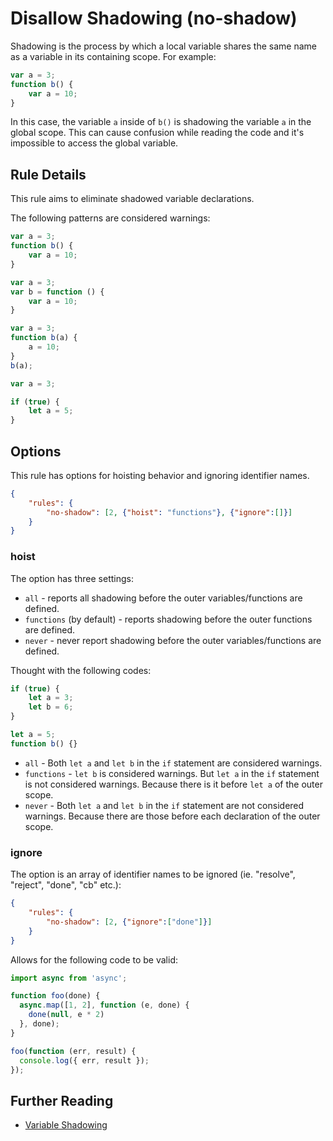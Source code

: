 # Disallow Shadowing (no-shadow)

Shadowing is the process by which a local variable shares the same name as a variable in its containing scope. For example:

```js
var a = 3;
function b() {
    var a = 10;
}
```

In this case, the variable `a` inside of `b()` is shadowing the variable `a` in the global scope. This can cause confusion while reading the code and it's impossible to access the global variable.

## Rule Details

This rule aims to eliminate shadowed variable declarations.

The following patterns are considered warnings:

```js
var a = 3;
function b() {
    var a = 10;
}
```

```js
var a = 3;
var b = function () {
    var a = 10;
}
```

```js
var a = 3;
function b(a) {
    a = 10;
}
b(a);
```

```js
var a = 3;

if (true) {
    let a = 5;
}
```

## Options

This rule has options for hoisting behavior and ignoring identifier names.

```json
{
    "rules": {
        "no-shadow": [2, {"hoist": "functions"}, {"ignore":[]}]
    }
}
```

### hoist

The option has three settings:

* `all` - reports all shadowing before the outer variables/functions are defined.
* `functions` (by default) - reports shadowing before the outer functions are defined.
* `never` - never report shadowing before the outer variables/functions are defined.

Thought with the following codes:

```js
if (true) {
    let a = 3;
    let b = 6;
}

let a = 5;
function b() {}
```

* `all` - Both `let a` and `let b` in the `if` statement are considered warnings.
* `functions` - `let b` is considered warnings. But `let a` in the `if` statement is not considered warnings. Because there is it before `let a` of the outer scope.
* `never` - Both `let a` and `let b` in the `if` statement are not considered warnings. Because there are those before each declaration of the outer scope.

### ignore

The option is an array of identifier names to be ignored (ie. "resolve", "reject", "done", "cb" etc.):

```json
{
    "rules": {
        "no-shadow": [2, {"ignore":["done"]}]
    }
}
```

Allows for the following code to be valid:

```js
import async from 'async';

function foo(done) {
  async.map([1, 2], function (e, done) {
    done(null, e * 2)
  }, done);
}

foo(function (err, result) {
  console.log({ err, result });
});
```

## Further Reading

* [Variable Shadowing](http://en.wikipedia.org/wiki/Variable_shadowing)

